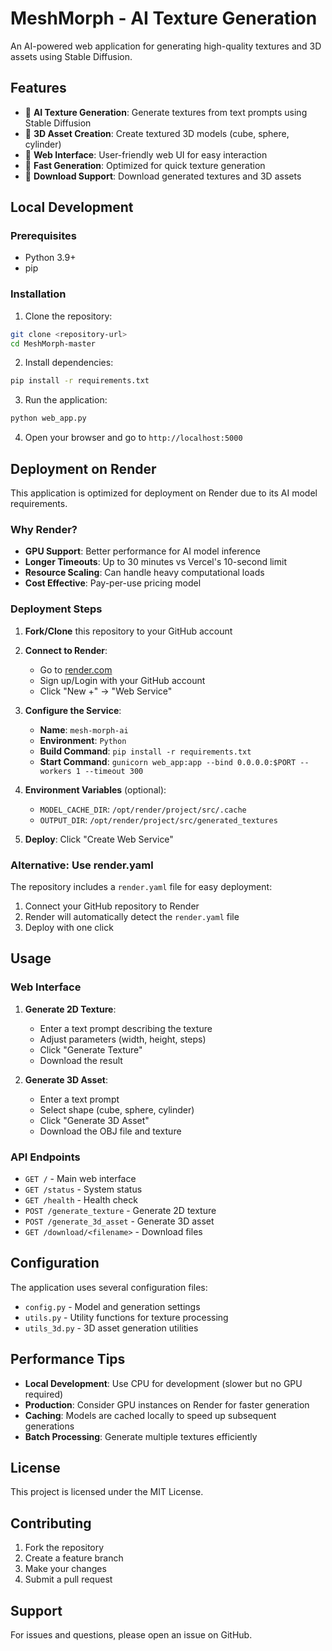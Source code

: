 # MeshMorph - AI Texture Generation

An AI-powered web application for generating high-quality textures and 3D assets using Stable Diffusion.

## Features

- 🎨 **AI Texture Generation**: Generate textures from text prompts using Stable Diffusion
- 🎯 **3D Asset Creation**: Create textured 3D models (cube, sphere, cylinder)
- 📱 **Web Interface**: User-friendly web UI for easy interaction
- 🚀 **Fast Generation**: Optimized for quick texture generation
- 💾 **Download Support**: Download generated textures and 3D assets

## Local Development

### Prerequisites
- Python 3.9+
- pip

### Installation

1. Clone the repository:
```bash
git clone <repository-url>
cd MeshMorph-master
```

2. Install dependencies:
```bash
pip install -r requirements.txt
```

3. Run the application:
```bash
python web_app.py
```

4. Open your browser and go to `http://localhost:5000`

## Deployment on Render

This application is optimized for deployment on Render due to its AI model requirements.

### Why Render?

- **GPU Support**: Better performance for AI model inference
- **Longer Timeouts**: Up to 30 minutes vs Vercel's 10-second limit
- **Resource Scaling**: Can handle heavy computational loads
- **Cost Effective**: Pay-per-use pricing model

### Deployment Steps

1. **Fork/Clone** this repository to your GitHub account

2. **Connect to Render**:
   - Go to [render.com](https://render.com)
   - Sign up/Login with your GitHub account
   - Click "New +" → "Web Service"

3. **Configure the Service**:
   - **Name**: `mesh-morph-ai`
   - **Environment**: `Python`
   - **Build Command**: `pip install -r requirements.txt`
   - **Start Command**: `gunicorn web_app:app --bind 0.0.0.0:$PORT --workers 1 --timeout 300`

4. **Environment Variables** (optional):
   - `MODEL_CACHE_DIR`: `/opt/render/project/src/.cache`
   - `OUTPUT_DIR`: `/opt/render/project/src/generated_textures`

5. **Deploy**: Click "Create Web Service"

### Alternative: Use render.yaml

The repository includes a `render.yaml` file for easy deployment:

1. Connect your GitHub repository to Render
2. Render will automatically detect the `render.yaml` file
3. Deploy with one click

## Usage

### Web Interface

1. **Generate 2D Texture**:
   - Enter a text prompt describing the texture
   - Adjust parameters (width, height, steps)
   - Click "Generate Texture"
   - Download the result

2. **Generate 3D Asset**:
   - Enter a text prompt
   - Select shape (cube, sphere, cylinder)
   - Click "Generate 3D Asset"
   - Download the OBJ file and texture

### API Endpoints

- `GET /` - Main web interface
- `GET /status` - System status
- `GET /health` - Health check
- `POST /generate_texture` - Generate 2D texture
- `POST /generate_3d_asset` - Generate 3D asset
- `GET /download/<filename>` - Download files

## Configuration

The application uses several configuration files:

- `config.py` - Model and generation settings
- `utils.py` - Utility functions for texture processing
- `utils_3d.py` - 3D asset generation utilities

## Performance Tips

- **Local Development**: Use CPU for development (slower but no GPU required)
- **Production**: Consider GPU instances on Render for faster generation
- **Caching**: Models are cached locally to speed up subsequent generations
- **Batch Processing**: Generate multiple textures efficiently

## License

This project is licensed under the MIT License.

## Contributing

1. Fork the repository
2. Create a feature branch
3. Make your changes
4. Submit a pull request

## Support

For issues and questions, please open an issue on GitHub. 